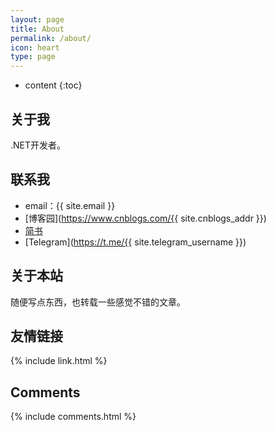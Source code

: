 ```yaml
---
layout: page
title: About
permalink: /about/
icon: heart
type: page
---
```


* content
{:toc}
## 关于我

.NET开发者。

## 联系我

* email：{{ site.email }}
* [博客园](https://www.cnblogs.com/{{ site.cnblogs_addr }})
* [简书](https://www.jianshu.com/u/f67e4b95e6b0)
* [Telegram](https://t.me/{{ site.telegram_username }})

## 关于本站

随便写点东西，也转载一些感觉不错的文章。

## 友情链接

{% include link.html %}

## Comments

{% include comments.html %}
